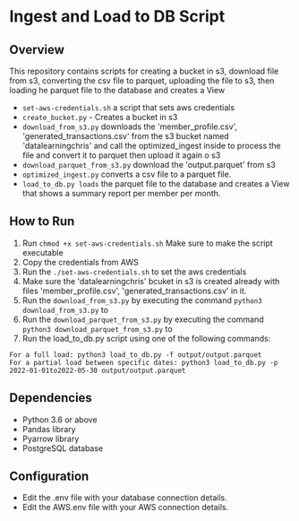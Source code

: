 # Ingest and Load to DB Script 

## Overview
This repository contains scripts for creating a bucket in s3, download file from s3, converting the csv file to parquet, uploading the file to s3, then loading he parquet file to the database and creates a View

- `set-aws-credentials.sh` a script that sets aws credentials
- `create_bucket.py` - Creates a bucket in s3
- `download_from_s3.py` downloads the 'member_profile.csv', 'generated_transactions.csv' from the s3 bucket named 'datalearningchris' and call the optimized_ingest inside to process the file and convert it to parquet then upload it again o s3
- `download_parquet_from_s3.py` download the 'output.parquet' from s3 
- `optimized_ingest.py` converts a csv file to a parquet file.
- `load_to_db.py loads` the parquet file to the database and creates a View that shows a summary report per member per month.

## How to Run
1. Run `chmod +x set-aws-credentials.sh` Make sure to make the script executable
2. Copy the credentials from AWS 
3. Run the `./set-aws-credentials.sh` to set the aws credentials
4. Make sure the 'datalearningchris' bcuket in s3 is created already with files 'member_profile.csv', 'generated_transactions.csv' in it.
5. Run the `download_from_s3.py` by executing the command `python3 download_from_s3.py` to
6. Run the `download_parquet_from_s3.py` by executing the command `python3 download_parquet_from_s3.py` to
7. Run the load_to_db.py script using one of the following commands:
```
For a full load: python3 load_to_db.py -f output/output.parquet
For a partial load between specific dates: python3 load_to_db.py -p 2022-01-01to2022-05-30 output/output.parquet
```

## Dependencies
- Python 3.6 or above
- Pandas library
- Pyarrow library
- PostgreSQL database

## Configuration
- Edit the .env file with your database connection details.
- Edit the AWS.env file with your AWS connection details.
